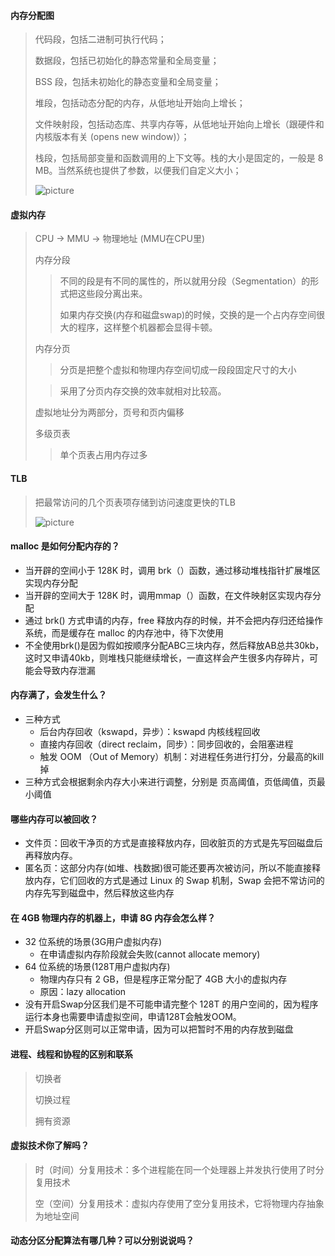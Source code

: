 #### 内存分配图
> 代码段，包括二进制可执行代码；
> 
> 数据段，包括已初始化的静态常量和全局变量；
>
> BSS 段，包括未初始化的静态变量和全局变量；
>
> 堆段，包括动态分配的内存，从低地址开始向上增长；
>
> 文件映射段，包括动态库、共享内存等，从低地址开始向上增长（跟硬件和内核版本有关 (opens new window)）；
>
> 栈段，包括局部变量和函数调用的上下文等。栈的大小是固定的，一般是 8 MB。当然系统也提供了参数，以便我们自定义大小；
>
> ![picture](https://cdn.xiaolincoding.com/gh/xiaolincoder/%E6%93%8D%E4%BD%9C%E7%B3%BB%E7%BB%9F/%E8%99%9A%E6%8B%9F%E5%86%85%E5%AD%98/32%E4%BD%8D%E8%99%9A%E6%8B%9F%E5%86%85%E5%AD%98%E5%B8%83%E5%B1%80.png)

#### 虚拟内存
> CPU -> MMU -> 物理地址 (MMU在CPU里)
>
> 内存分段
>>
>> 不同的段是有不同的属性的，所以就用分段（Segmentation）的形式把这些段分离出来。
>>
>>如果内存交换(内存和磁盘swap)的时候，交换的是一个占内存空间很大的程序，这样整个机器都会显得卡顿。
>
> 内存分页
>
>> 分页是把整个虚拟和物理内存空间切成一段段固定尺寸的大小
>
>> 采用了分页内存交换的效率就相对比较高。
>
> 虚拟地址分为两部分，页号和页内偏移
>
> 多级页表
>
>> 单个页表占用内存过多

#### TLB
> 把最常访问的几个页表项存储到访问速度更快的TLB
>
>  ![picture](https://cdn.xiaolincoding.com//mysql/other/a3cdf27646b24614a64cfc5d7ccffa35.png)

#### malloc 是如何分配内存的？
- 当开辟的空间小于 128K 时，调用 brk（）函数，通过移动堆栈指针扩展堆区实现内存分配
- 当开辟的空间大于 128K 时，调用mmap（）函数，在文件映射区实现内存分配
- 通过 brk() 方式申请的内存，free 释放内存的时候，并不会把内存归还给操作系统，而是缓存在 malloc 的内存池中，待下次使用
- 不全使用brk()是因为假如按顺序分配ABC三块内存，然后释放AB总共30kb，这时又申请40kb，则堆栈只能继续增长，一直这样会产生很多内存碎片，可能会导致内存泄漏

#### 内存满了，会发生什么？
- 三种方式
  - 后台内存回收（kswapd，异步）：kswapd 内核线程回收
  - 直接内存回收（direct reclaim，同步）：同步回收的，会阻塞进程
  - 触发 OOM （Out of Memory）机制：对进程任务进行打分，分最高的kill掉
- 三种方式会根据剩余内存大小来进行调整，分别是 页高阈值，页低阈值，页最小阈值

#### 哪些内存可以被回收？
- 文件页：回收干净页的方式是直接释放内存，回收脏页的方式是先写回磁盘后再释放内存。
- 匿名页：这部分内存(如堆、栈数据)很可能还要再次被访问，所以不能直接释放内存，它们回收的方式是通过 Linux 的 Swap 机制，Swap 会把不常访问的内存先写到磁盘中，然后释放这些内存

#### 在 4GB 物理内存的机器上，申请 8G 内存会怎么样？
- 32 位系统的场景(3G用户虚拟内存)
  - 在申请虚拟内存阶段就会失败(cannot allocate memory)
- 64 位系统的场景(128T用户虚拟内存)
  - 物理内存只有 2 GB，但是程序正常分配了 4GB 大小的虚拟内存
  - 原因：lazy allocation
- 没有开启Swap分区我们是不可能申请完整个 128T 的用户空间的，因为程序运行本身也需要申请虚拟空间，申请128T会触发OOM。
- 开启Swap分区则可以正常申请，因为可以把暂时不用的内存放到磁盘

#### 进程、线程和协程的区别和联系
> 切换者
>
> 切换过程
>
> 拥有资源
#### 虚拟技术你了解吗？
> 时（时间）分复用技术：多个进程能在同一个处理器上并发执行使用了时分复用技术
>
> 空（空间）分复用技术：虚拟内存使用了空分复用技术，它将物理内存抽象为地址空间
#### 动态分区分配算法有哪几种？可以分别说说吗？
> 
 
